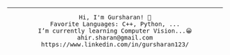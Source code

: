
 <hr></hr>
<p align="center">
  <samp>
    Hi, I'm Gursharan! 👋 <br>
    Favorite Languages: C++, Python, ... <br>
    I’m currently learning Computer Vision...😀  <br>
    ahir.sharan@gmail.com <br>
    https://www.linkedin.com/in/gursharan123/ <br>
  </samp>
</p>


